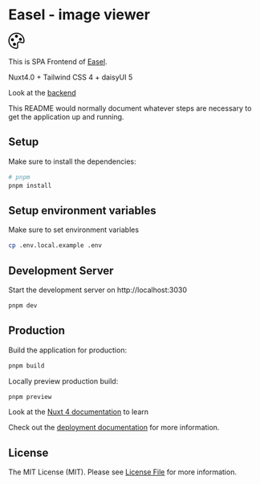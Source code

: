 # Easel - image viewer

![alt text](https://github.com/asip/easel-front/blob/main/public/palette.svg)

This is SPA Frontend of [Easel](https://github.com/asip/easel).

Nuxt4.0 + Tailwind CSS 4 + daisyUI 5

Look at the [backend](https://github.com/asip/easel-back)

This README would normally document whatever steps are necessary to get the
application up and running.

## Setup

Make sure to install the dependencies:

```bash
# pnpm
pnpm install
```

## Setup environment variables

Make sure to set environment variables

```bash
cp .env.local.example .env
```

## Development Server

Start the development server on http://localhost:3030

```bash
pnpm dev
```

## Production

Build the application for production:

```bash
pnpm build
```

Locally preview production build:

```bash
pnpm preview
```

Look at the [Nuxt 4 documentation](https://nuxt.com/docs/getting-started/introduction) to learn

Check out the [deployment documentation](https://nuxt.com/docs/getting-started/deployment) for more information.

## License

The MIT License (MIT). Please see [License File](https://github.com/asip/easel-front/blob/main/LICENSE-MIT.txt) for more information.
